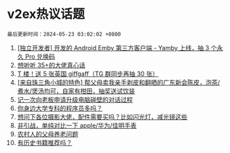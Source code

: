 # v2ex热议话题

`最后更新时间：2024-05-23 03:02:02 +0800`

1. [[独立开发者] 开发的 Android Emby 第三方客户端 - Yamby 上线，抽 3 个永久 Pro 兑换码](https://www.v2ex.com/t/1042928)
1. [想听听 35+的大佬真心话](https://www.v2ex.com/t/1042811)
1. [T 楼！送 5 张英国 giffgaff（TG 群同步再抽 30 张）](https://www.v2ex.com/t/1042918)
1. [[来自珠三角小城的特色] 帮父母卖我亲手剥皮和翻晒的广东新会陈皮，泡茶/煮水/煲汤均可，自家有柑田，抽奖送试饮装](https://www.v2ex.com/t/1042876)
1. [记一次向老板申请升级电脑碰壁的对话过程](https://www.v2ex.com/t/1042913)
1. [你身边大学专科的程序员多吗？](https://www.v2ex.com/t/1042800)
1. [想问下各位摄影大佬，配件需要买吗？比如闪光灯，减光镜这些](https://www.v2ex.com/t/1042813)
1. [非引战，单纯对比一下 apple/华为/佳明手表](https://www.v2ex.com/t/1042862)
1. [农村人的父母养老问题](https://www.v2ex.com/t/1042809)
1. [有历史书籍推荐吗？](https://www.v2ex.com/t/1042844)

